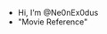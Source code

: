 - Hi, I’m @Ne0nEx0dus
- "Movie Reference"
<!---
Ne0nEx0dus/Ne0nEx0dus is a ✨ special ✨ repository because its `README.md` (this file) appears on your GitHub profile.
You can click the Preview link to take a look at your changes.
--->
